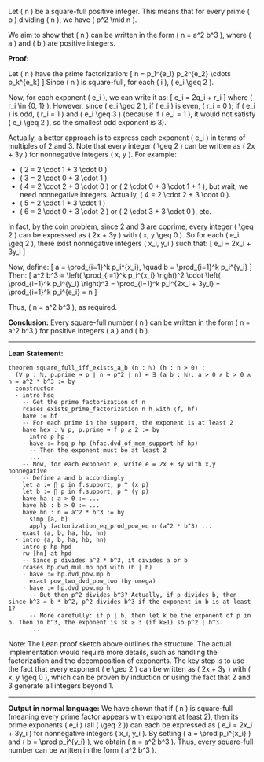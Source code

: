 Let \( n \) be a square-full positive integer. This means that for every prime \( p \) dividing \( n \), we have \( p^2 \mid n \).

We aim to show that \( n \) can be written in the form \( n = a^2 b^3 \), where \( a \) and \( b \) are positive integers.

**Proof:**

Let \( n \) have the prime factorization:
\[
n = p_1^{e_1} p_2^{e_2} \cdots p_k^{e_k}
\]
Since \( n \) is square-full, for each \( i \), \( e_i \geq 2 \).

Now, for each exponent \( e_i \), we can write it as:
\[
e_i = 2q_i + r_i
\]
where \( r_i \in \{0, 1\} \). However, since \( e_i \geq 2 \), if \( e_i \) is even, \( r_i = 0 \); if \( e_i \) is odd, \( r_i = 1 \) and \( e_i \geq 3 \) (because if \( e_i = 1 \), it would not satisfy \( e_i \geq 2 \), so the smallest odd exponent is 3).

Actually, a better approach is to express each exponent \( e_i \) in terms of multiples of 2 and 3. Note that every integer \( \geq 2 \) can be written as \( 2x + 3y \) for nonnegative integers \( x, y \). For example:
- \( 2 = 2 \cdot 1 + 3 \cdot 0 \)
- \( 3 = 2 \cdot 0 + 3 \cdot 1 \)
- \( 4 = 2 \cdot 2 + 3 \cdot 0 \) or \( 2 \cdot 0 + 3 \cdot 1 + 1 \), but wait, we need nonnegative integers. Actually, \( 4 = 2 \cdot 2 + 3 \cdot 0 \).
- \( 5 = 2 \cdot 1 + 3 \cdot 1 \)
- \( 6 = 2 \cdot 0 + 3 \cdot 2 \) or \( 2 \cdot 3 + 3 \cdot 0 \), etc.

In fact, by the coin problem, since 2 and 3 are coprime, every integer \( \geq 2 \) can be expressed as \( 2x + 3y \) with \( x, y \geq 0 \). So for each \( e_i \geq 2 \), there exist nonnegative integers \( x_i, y_i \) such that:
\[
e_i = 2x_i + 3y_i
\]

Now, define:
\[
a = \prod_{i=1}^k p_i^{x_i}, \quad b = \prod_{i=1}^k p_i^{y_i}
\]
Then:
\[
a^2 b^3 = \left( \prod_{i=1}^k p_i^{x_i} \right)^2 \cdot \left( \prod_{i=1}^k p_i^{y_i} \right)^3 = \prod_{i=1}^k p_i^{2x_i + 3y_i} = \prod_{i=1}^k p_i^{e_i} = n
\]

Thus, \( n = a^2 b^3 \), as required.

**Conclusion:**
Every square-full number \( n \) can be written in the form \( n = a^2 b^3 \) for positive integers \( a \) and \( b \).

---

**Lean Statement:**
```lean
theorem square_full_iff_exists_a_b (n : ℕ) (h : n > 0) :
  (∀ p : ℕ, p.prime → p ∣ n → p^2 ∣ n) ↔ ∃ (a b : ℕ), a > 0 ∧ b > 0 ∧ n = a^2 * b^3 := by
  constructor
  · intro hsq
    -- Get the prime factorization of n
    rcases exists_prime_factorization n h with ⟨f, hf⟩
    have := hf
    -- For each prime in the support, the exponent is at least 2
    have hex : ∀ p, p.prime → f p ≥ 2 := by
      intro p hp
      have := hsq p hp (hfac.dvd_of_mem_support hf hp)
      -- Then the exponent must be at least 2
      ...
    -- Now, for each exponent e, write e = 2x + 3y with x,y nonnegative
    -- Define a and b accordingly
    let a := ∏ p in f.support, p ^ (x p)
    let b := ∏ p in f.support, p ^ (y p)
    have ha : a > 0 := ...
    have hb : b > 0 := ...
    have hn : n = a^2 * b^3 := by
      simp [a, b]
      apply factorization_eq_prod_pow_eq n (a^2 * b^3) ...
    exact ⟨a, b, ha, hb, hn⟩
  · intro ⟨a, b, ha, hb, hn⟩
    intro p hp hpd
    rw [hn] at hpd
    -- Since p divides a^2 * b^3, it divides a or b
    rcases hp.dvd_mul.mp hpd with (h | h)
    · have := hp.dvd_pow.mp h
      exact pow_two_dvd_pow_two (by omega)
    · have := hp.dvd_pow.mp h
      -- But then p^2 divides b^3? Actually, if p divides b, then since b^3 = b * b^2, p^2 divides b^3 if the exponent in b is at least 1?
      -- More carefully: if p ∣ b, then let k be the exponent of p in b. Then in b^3, the exponent is 3k ≥ 3 (if k≥1) so p^2 ∣ b^3.
      ...
```

Note: The Lean proof sketch above outlines the structure. The actual implementation would require more details, such as handling the factorization and the decomposition of exponents. The key step is to use the fact that every exponent \( e \geq 2 \) can be written as \( 2x + 3y \) with \( x, y \geq 0 \), which can be proven by induction or using the fact that 2 and 3 generate all integers beyond 1.

---

**Output in normal language:**
We have shown that if \( n \) is square-full (meaning every prime factor appears with exponent at least 2), then its prime exponents \( e_i \) (all \( \geq 2 \)) can each be expressed as \( e_i = 2x_i + 3y_i \) for nonnegative integers \( x_i, y_i \). By setting \( a = \prod p_i^{x_i} \) and \( b = \prod p_i^{y_i} \), we obtain \( n = a^2 b^3 \). Thus, every square-full number can be written in the form \( a^2 b^3 \).